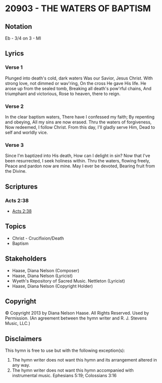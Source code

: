 # 20903 - THE WATERS OF BAPTISM

## Notation

Eb - 3/4 on 3 - MI

## Lyrics

### Verse 1

Plunged into death's cold, dark waters Was our Savior, Jesus Christ. With strong love, not dimmed or wav'ring, On the cross He gave His life. He arose up from the sealed tomb, Breaking all death's pow'rful chains, And triumphant and victorious, Rose to heaven, there to reign.

### Verse 2

In the clear baptism waters, There have I confessed my faith; By repenting and obeying, All my sins are now erased. Thru the waters of forgiveness, Now redeemed, I follow Christ. From this day, I'll gladly serve Him, Dead to self and worldly vice.

### Verse 3

Since I'm baptized into His death, How can I delight in sin? Now that I've been resurrected, I seek holiness within. Thru the waters, flowing freely, Peace and pardon now are mine. May I ever be devoted, Bearing fruit from the Divine.


## Scriptures

### Acts 2:38

- [Acts 2:38](https://www.biblegateway.com/passage/?search=Acts%202%3A38)


## Topics

- Christ - Crucifixion/Death
- Baptism

## Stakeholders

- Haase, Diana Nelson (Composer)
- Haase, Diana Nelson (Lyricist)
- Wyeth's Repository of Sacred Music. Nettleton (Lyricist)
- Haase, Diana Nelson (Copyright Holder)

## Copyright

© Copyright 2013 by Diana Nelson Haase. All Rights Reserved. Used by Permission.
(An agreement between the hymn writer and R. J. Stevens Music, LLC.)

## Disclaimers

This hymn is free to use but with the following exception(s):
1. The hymn writer does not want this hymn and its arrangement altered in any way.
2. The hymn writer does not want this hymn accompanied with instrumental music.
Ephesians 5:19; Colossians 3:16

